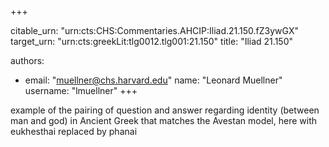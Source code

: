 +++


citable_urn: "urn:cts:CHS:Commentaries.AHCIP:Iliad.21.150.fZ3ywGX"
target_urn: "urn:cts:greekLit:tlg0012.tlg001:21.150"
title: "Iliad 21.150"

authors:
- email: "muellner@chs.harvard.edu"
  name: "Leonard Muellner"
  username: "lmuellner"
+++

<p>example of the pairing of question and answer regarding identity (between man and god) in Ancient Greek that matches the Avestan model, here with eukhesthai replaced by phanai</p>